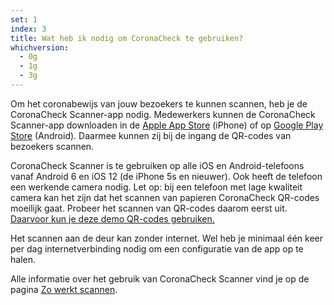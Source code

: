 ```yaml
---
set: 1
index: 3
title: Wat heb ik nodig om CoronaCheck te gebruiken?
whichversion:
  - 0g
  - 1g
  - 3g
---
```

Om het coronabewijs van jouw bezoekers te kunnen scannen, heb je de CoronaCheck Scanner-app nodig. Medewerkers kunnen de CoronaCheck Scanner-app downloaden in de [Apple App Store](https://apps.apple.com/nl/app/coronacheck/id1548269870) (iPhone) of op [Google Play Store](https://play.google.com/store/apps/details?id=nl.rijksoverheid.ctr.holder) (Android). Daarmee kunnen zij bij de ingang de QR-codes van bezoekers scannen.

CoronaCheck Scanner is te gebruiken op alle iOS en Android-telefoons vanaf Android 6 en iOS 12 (de iPhone 5s en nieuwer). Ook heeft de telefoon een werkende camera nodig. Let op: bij een telefoon met lage kwaliteit camera kan het zijn dat het scannen van papieren CoronaCheck QR-codes moeilijk gaat. Probeer het scannen van QR-codes daarom eerst uit. [Daarvoor kun je deze demo QR-codes gebruiken.](/nl/scanner/uitproberen)

Het scannen aan de deur kan zonder internet. Wel heb je minimaal één keer per dag internetverbinding nodig om een configuratie van de app op te halen.

Alle informatie over het gebruik van CoronaCheck Scanner vind je op de pagina [Zo werkt scannen](/nl/scanner/zo-werkt-scannen).
